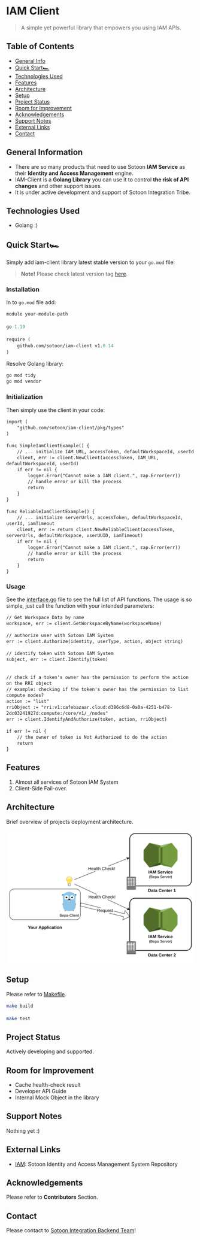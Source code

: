 # IAM Client
> A simple yet powerful library that empowers you using IAM APIs.

## Table of Contents
* [General Info](#general-information)
* [Quick Start🏎️](#quick-start)
* [Technologies Used](#technologies-used)
* [Features](#features)
* [Architecture](#architecture)
* [Setup](#setup)
* [Project Status](#project-status)
* [Room for Improvement](#room-for-improvement)
* [Acknowledgements](#acknowledgements)
* [Support Notes](#support-notes)
* [External Links](#external-links)
* [Contact](#contact)


## General Information
- There are so many products that need to use Sotoon **IAM Service** as their **Identity and Access Management** engine.
- IAM-Client is a **Golang Library** you can use it to control **the risk of API changes** and other support issues.
- It is under active development and support of Sotoon Integration Tribe.

## Technologies Used
- Golang :)

## Quick Start🏎 

Simply add iam-client library latest stable version to your `go.mod` file:
> **Note!** Please check latest version tag [here](https://github.com/sotoon/iam-client/tags).

### Installation

In to `go.mod` file add:
```mod
module your-module-path

go 1.19

require (
	github.com/sotoon/iam-client v1.0.14
)
```
Resolve Golang library:

```bash
go mod tidy
go mod vendor
```
### Initialization

Then simply use the client in your code:

```golang
import (
	"github.com/sotoon/iam-client/pkg/types"
)

func SimpleIamClientExample() {
    // ... initialize IAM_URL, accessToken, defaultWorkspaceId, userId
    client, err := client.NewClient(accessToken, IAM_URL, defaultWorkspaceId, userId)
    if err != nil {
        logger.Error("Cannot make a IAM client.", zap.Error(err))
        // handle error or kill the process
        return
    }
}

func ReliableIamClientExample() {
    // ... initialize serverUrls, accessToken, defaultWorkspaceId, userId, iamTimeout
    client, err := return client.NewReliableClient(accessToken, serverUrls, defaultWorkspace, userUUID, iamTimeout)
    if err != nil {
        logger.Error("Cannot make a IAM client.", zap.Error(err))
        // handle error or kill the process
        return
    }
}

```

### Usage

See the [interface.go](pkg/client/interface.go) file to see the full list of API functions. The usage is so simple, just call the function with your intended parameters:

```golang
// Get Workspace Data by name
workspace, err := client.GetWorkspaceByName(workspaceName)

// authorize user with Sotoon IAM System
err := client.Authorize(identity, userType, action, object string)

// identify token with Sotoon IAM System
subject, err := client.Identify(token)


// check if a token's owner has the permission to perform the action on the RRI object
// example: checking if the token's owner has the permission to list compute nodes?
action := "list"
rriObject := "rri:v1:cafebazaar.cloud:d386c6d8-0a0a-4251-b478-2dc03241927d:compute:/core/v1/_/nodes"
err := client.IdentifyAndAuthorize(token, action, rriObject)

if err != nil {
    // the owner of token is Not Authorized to do the action
    return
}

```

## Features

1. Almost all services of Sotoon IAM System
2. Client-Side Fail-over.

## Architecture
Brief overview of projects deployment architecture.

![IAM Client Failover](./docs/client_failover.png)


## Setup
Please refer to [Makefile](Makefile).

```bash
make build

make test
```

## Project Status

Actively developing and supported.

## Room for Improvement
- Cache health-check result
- Developer API Guide
- Internal Mock Object in the library

## Support Notes
Nothing yet :)

## External Links

- [IAM](https://github.com/sotoon/iam-client): Sotoon Identity and Access Management System Repository

## Acknowledgements
Please refer to **Contributors** Section.


## Contact
Please contact to [Sotoon Integration Backend Team](https://github.com/sotoon)!
